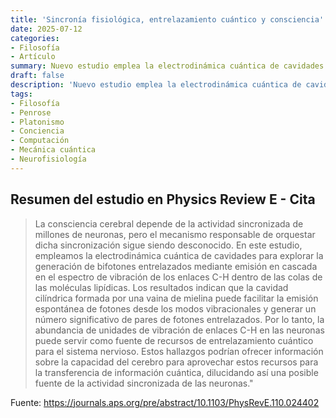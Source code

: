 ```yaml
---
title: 'Sincronía fisiológica, entrelazamiento cuántico y consciencia'
date: 2025-07-12
categories:
- Filosofía
- Artículo
summary: Nuevo estudio emplea la electrodinámica cuántica de cavidades para explorar la generación de bifotones entrelazados mediante emisión en cascada en el espectro de vibración de los enlaces C-H dentro de las colas de las moléculas lipídicas.
draft: false
description: 'Nuevo estudio emplea la electrodinámica cuántica de cavidades para explorar la generación de bifotones entrelazados mediante emisión en cascada en el espectro de vibración de los enlaces C-H dentro de las colas de las moléculas lipídicas.'
tags:
- Filosofía
- Penrose
- Platonismo
- Conciencia
- Computación
- Mecánica cuántica
- Neurofisiología
---
```


## Resumen del estudio en Physics Review E - Cita

> La consciencia cerebral depende de la actividad sincronizada de millones de neuronas, pero el mecanismo responsable de orquestar dicha sincronización sigue siendo desconocido. En este estudio, empleamos la electrodinámica cuántica de cavidades para explorar la generación de bifotones entrelazados mediante emisión en cascada en el espectro de vibración de los enlaces C-H dentro de las colas de las moléculas lipídicas. Los resultados indican que la cavidad cilíndrica formada por una vaina de mielina puede facilitar la emisión espontánea de fotones desde los modos vibracionales y generar un número significativo de pares de fotones entrelazados. Por lo tanto, la abundancia de unidades de vibración de enlaces C-H en las neuronas puede servir como fuente de recursos de entrelazamiento cuántico para el sistema nervioso. Estos hallazgos podrían ofrecer información sobre la capacidad del cerebro para aprovechar estos recursos para la transferencia de información cuántica, dilucidando así una posible fuente de la actividad sincronizada de las neuronas."

Fuente: https://journals.aps.org/pre/abstract/10.1103/PhysRevE.110.024402